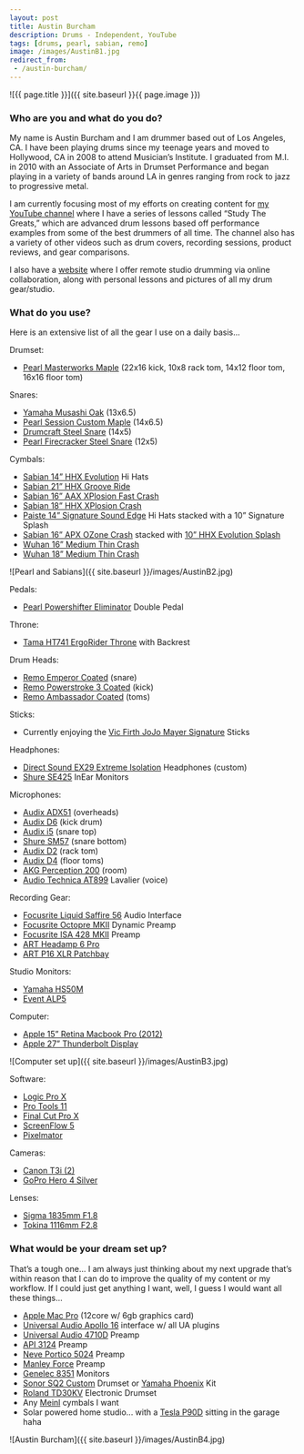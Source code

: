 ```yaml
---
layout: post
title: Austin Burcham
description: Drums - Independent, YouTube
tags: [drums, pearl, sabian, remo]
image: /images/AustinB1.jpg
redirect_from:
 - /austin-burcham/
---
```


![{{ page.title }}]({{ site.baseurl }}{{ page.image }})

### Who are you and what do you do?

My name is Austin Burcham and I am drummer based out of Los Angeles, CA. I have been playing drums since my teenage years and moved to Hollywood, CA in 2008 to attend Musician’s Institute. I graduated from M.I. in 2010 with an Associate of Arts in Drumset Performance and began playing in a variety of bands around LA in genres ranging from rock to jazz to progressive metal.

I am currently focusing most of my efforts on creating content for [my YouTube channel](http://www.youtube.com/abbdrums) where I have a series of lessons called “Study The Greats,” which are advanced drum lessons based off performance examples from some of the best drummers of all time. The channel also has a variety of other videos such as drum covers, recording sessions, product reviews, and gear comparisons.

I also have a [website](http://www.abbdrums.com) where I offer remote studio drumming via online collaboration, along with personal lessons and pictures of all my drum gear/studio.

### What do you use?

Here is an extensive list of all the gear I use on a daily basis...

Drumset:

* [Pearl Masterworks Maple](http://pearldrum.com/products/kits/drumsets/masterworks/) (22x16 kick, 10x8 rack tom, 14x12 floor tom, 16x16 floor tom)

Snares:

* [Yamaha Musashi Oak](http://www.musiciansfriend.com/drums-percussion/yamaha-musashi-oak-snare-drum) (13x6.5)
* [Pearl Session Custom Maple](http://www.musiciansfriend.com/drums-percussion/pearl-session-custom-maple-snare-drum) (14x6.5)
* [Drumcraft Steel Snare](http://www.drumcraft.com/snaredrums_dc.html?&L=12) (14x5)
* [Pearl Firecracker Steel Snare](http://pearldrum.com/products/snares/firecracker/steel/) (12x5)

Cymbals:

* [Sabian 14” HHX Evolution](http://www.sabian.com/en/cymbal/11402xeb-14-inch-hhx-evolution-hats) Hi Hats
* [Sabian 21” HHX Groove Ride](http://www.sabian.com/en/cymbal/12189xn-21-inch-hhx-groove-ride)
* [Sabian 16” AAX X­Plosion Fast Crash](http://www.sabian.com/en/cymbal/21687xb-16-inch-aax-x-plosion-crash)
* [Sabian 18” HHX X­Plosion Crash](http://www.sabian.com/en/cymbal/11887xb-18-inch-hhx-x-plosion-crash)
* [Paiste 14” Signature Sound Edge](http://paiste.com/e/cymbals.php?category=3&family=3&action=category&menuid=240) Hi Hats stacked with a 10” Signature Splash
* [Sabian 16” APX O­Zone Crash](http://www.sabian.com/en/cymbal/21600x-16-inch-aax-o-zone-crash) stacked with [10” HHX Evolution Splash](http://www.sabian.com/en/cymbal/11005xeb-10-inch-hhx-evolution-splash)
* [Wuhan 16” Medium Thin Crash](http://www.amazon.com/WUHAN-WUCR16MT-Crash-16-Inch-Medium/dp/B000A1HU1G)
* [Wuhan 18” Medium Thin Crash](http://www.drumfactorydirect.com/index.php?main_page=index&cPath=13_39_680)

![Pearl and Sabians]({{ site.baseurl }}/images/AustinB2.jpg)

Pedals:

* [Pearl Powershifter Eliminator](http://pearldrum.com/products/hardware/drum-pedals/powershifter-eliminator) Double Pedal

Throne:

* [Tama HT741 Ergo­Rider Throne](http://www.musiciansfriend.com/drums-percussion/tama-ergo-rider-throne-with-backrest) with Backrest

Drum Heads:

* [Remo Emperor Coated](http://www.remo.com/portal/products/6/50/161/co_emperor.html) (snare)
* [Remo Powerstroke 3 Coated](http://remo.com/portal/products/3/8/49/156/cl_powerstroke3.html) (kick)
* [Remo Ambassador Coated](http://www.remo.com/portal/products/6/50/158/co_ambassador.html) (toms)

Sticks:

* Currently enjoying the [Vic Firth JoJo Mayer Signature](http://www.vicfirth.com/artists/mayer.php) Sticks

Headphones:

* [Direct Sound EX­29 Extreme Isolation](http://www.extremeheadphones.com/passive-noise-isolation-hearing-protection-headphones/studio-products/ex-29-headphones/) Headphones (custom)
* [Shure SE425](http://www.shure.co.uk/products/earphones/se425) In­Ear Monitors

Microphones:

* [Audix ADX51](http://www.audixusa.com/docs_12/units/ADX51.shtml) (overheads)
* [Audix D6](http://www.audixusa.com/docs_12/units/D6.shtml) (kick drum)
* [Audix i5](http://www.audixusa.com/docs_12/units/i5.shtml) (snare top)
* [Shure SM57](http://www.shure.co.uk/products/microphones/sm57) (snare bottom)
* [Audix D2](http://www.audixusa.com/docs_12/units/D2.shtml) (rack tom)
* [Audix D4](http://www.audixusa.com/docs_12/units/D4.shtml) (floor toms)
* [AKG Perception 200](http://www.akg.com/pro/p/perception-200) (room)
* [Audio Technica AT899](http://www.audio-technica.com/cms/wired_mics/102fa42601dd18dc/) Lavalier (voice)

Recording Gear:

* [Focusrite Liquid Saffire 56](http://us.focusrite.com/firewire-audio-interfaces/liquid-saffire-56) Audio Interface
* [Focusrite Octopre MKII](http://us.focusrite.com/mic-pres/octopre-mkii) Dynamic Preamp
* [Focusrite ISA 428 MKII](http://us.focusrite.com/mic-pres/isa-428-mkii) Preamp
* [ART Headamp 6 Pro](http://artproaudio.com/art_products/audio_solutions/headphone_amplifiers/product/headamp6_pro/)
* [ART P16 XLR Patchbay](http://artproaudio.com/art_products/audio_solutions/splitters_patchbays/product/p16/)

Studio Monitors:

* [Yamaha HS50M](http://uk.yamaha.com/en/products/music-production/speakers/hs_series/hs50m/?mode=model)
* [Event ALP5](http://www.soundonsound.com/sos/jan07/articles/eventalp5.htm)

Computer:

* [Apple 15” Retina Macbook Pro (2012)](http://www.apple.com/uk/macbook-pro/features-retina/)
* [Apple 27” Thunderbolt Display](http://www.apple.com/uk/displays/)

![Computer set up]({{ site.baseurl }}/images/AustinB3.jpg)

Software:

* [Logic Pro X](http://www.apple.com/uk/logic-pro/)
* [Pro Tools 11](https://www.avid.com/US/products/pro-tools-software)
* [Final Cut Pro X](http://www.apple.com/uk/final-cut-pro/)
* [ScreenFlow 5](http://www.telestream.net/screenflow/overview.htm)
* [Pixelmator](http://www.pixelmator.com/mac/)

Cameras:

* [Canon T3i (2)](http://www.amazon.com/Canon-Digital-18-55mm-discontinued-manufacturer/dp/B004J3V90Y)
* [GoPro Hero 4 Silver](http://shop.gopro.com/cameras?gclid=CjwKEAiA3_axBRD5qKDc__XdqQ0SJAC6lecATIbPOWeIs1COweCOfG5FJ862xvVsFBfLDNH4yEjG0xoC1U3w_wcB)

Lenses:

* [Sigma 18­35mm F1.8](http://www.amazon.co.uk/Sigma-18-35mm-F1-8-Lens-Canon/dp/B00DBL0NLQ)
* [Tokina 11­16mm F2.8](http://www.amazon.co.uk/Tokina-AT-X-11-16mm-F2-8-Lens/dp/B0014Z3XMC)

### What would be your dream set up?

That’s a tough one... I am always just thinking about my next upgrade that’s within reason that I can do to improve the quality of my content or my workflow. If I could just get anything I want, well, I guess I would want all these things...

* [Apple Mac Pro](http://www.apple.com/uk/mac-pro/) (12­core w/ 6gb graphics card)
* [Universal Audio Apollo 16](http://www.uaudio.com/interfaces/apollo-16.html) interface w/ all UA plugins
* [Universal Audio 4­710D](http://www.uaudio.com/hardware/mic-preamps/4-710d.html) Preamp
* [API 3124](http://apiaudio.com/product.php?id=124) Preamp
* [Neve Portico 5024](http://rupertneve.com/products/portico-5024/) Preamp
* [Manley Force](http://www.manley.com/products/view/manley-force-four-channel-mic-preamp) Preamp
* [Genelec 8351](http://www.genelec.com/studio-monitors/sam-studio-monitors/8351a-sam-studio-monitor) Monitors
* [Sonor SQ2 Custom](http://sonorsq2uk.com/) Drumset or [Yamaha Phoenix](http://usa.yamaha.com/products/musical-instruments/drums/ac-drumsets/phx/) Kit
* [Roland TD­30KV](http://www.roland.co.uk/products/td-30kv/) Electronic Drumset
* Any [Meinl](http://meinlcymbals.com/) cymbals I want
* Solar powered home studio... with a [Tesla P90D](http://www.carmagazine.co.uk/car-reviews/tesla/tesla-model-s-p90d-2015-review/) sitting in the garage haha

![Austin Burcham]({{ site.baseurl }}/images/AustinB4.jpg)
